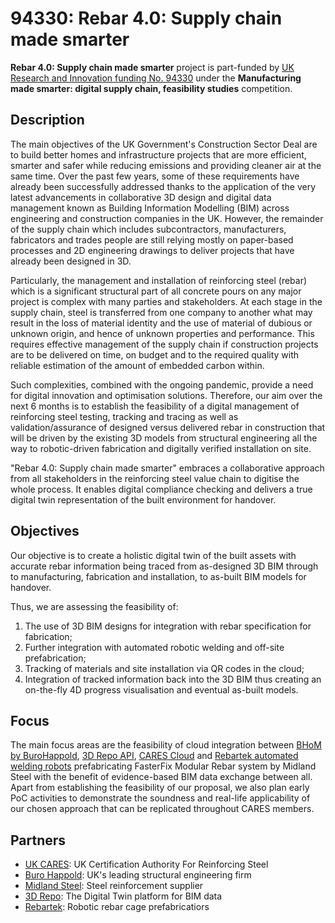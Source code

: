 # 94330: Rebar 4.0: Supply chain made smarter

<b>Rebar 4.0: Supply chain made smarter</b> project is part-funded by [UK Research and Innovation funding No. 94330](https://gtr.ukri.org/projects?ref=94330#/tabOverview) under the <b>Manufacturing made smarter: digital supply chain, feasibility studies</b> competition.

## Description
The main objectives of the UK Government's Construction Sector Deal are to build better homes and infrastructure projects that are more efficient, smarter and safer while reducing emissions and providing cleaner air at the same time. Over the past few years, some of these requirements have already been successfully addressed thanks to the application of the very latest advancements in collaborative 3D design and digital data management known as Building Information Modelling (BIM) across engineering and construction companies in the UK. However, the remainder of the supply chain which includes subcontractors, manufacturers, fabricators and trades people are still relying mostly on paper-based processes and 2D engineering drawings to deliver projects that have already been designed in 3D. 

Particularly, the management and installation of reinforcing steel (rebar) which is a significant structural part of all concrete pours on any major project is complex with many parties and stakeholders. At each stage in the supply chain, steel is transferred from one company to another what may result in the loss of material identity and the use of material of dubious or unknown origin, and hence of unknown properties and performance. This requires effective management of the supply chain if construction projects are to be delivered on time, on budget and to the required quality with reliable estimation of the amount of embedded carbon within.

Such complexities, combined with the ongoing pandemic, provide a need for digital innovation and optimisation solutions. Therefore, our aim over the next 6 months is to establish the feasibility of a digital management of reinforcing steel testing, tracking and tracing as well as validation/assurance of designed versus delivered rebar in construction that will be driven by the existing 3D models from structural engineering all  the way to robotic-driven fabrication and digitally verified installation on site.

"Rebar 4.0: Supply chain made smarter" embraces a collaborative approach from all stakeholders in the reinforcing steel value chain to digitise the whole process. It enables digital compliance checking and delivers a true digital twin representation of the built environment for handover.

## Objectives

Our objective is to create a holistic digital twin of the built assets with accurate rebar information being traced from as-designed 3D BIM through to manufacturing, fabrication and installation, to as-built BIM models for handover. 

Thus, we are assessing the feasibility of:
1. The use of 3D BIM designs for integration with rebar specification for fabrication;
1. Further integration with automated robotic welding and off-site prefabrication;
1. Tracking of materials and site installation via QR codes in the cloud;
1. Integration of tracked information back into the 3D BIM thus creating an on-the-fly 4D progress visualisation and eventual as-built models.

## Focus

The main focus areas are the feasibility of cloud integration between [BHoM by BuroHappold](https://bhom.xyz/), [3D Repo API](https://3drepo.com/api/), [CARES Cloud](https://www.cares.cloud/) and [Rebartek automated welding robots](https://rebartek.com/) prefabricating FasterFix Modular Rebar system by Midland Steel with the benefit of evidence-based BIM data exchange between all. Apart from establishing the feasibility of our proposal, we also plan early PoC activities to demonstrate the soundness and real-life applicability of our chosen approach that can be replicated throughout CARES members.

## Partners
* [UK CARES](https://www.ukcares.com/): UK Certification Authority For Reinforcing Steel
* [Buro Happold](https://www.burohappold.com/): UK's leading structural engineering firm
* [Midland Steel](https://midlandsteelreinforcement.co.uk/): Steel reinforcement supplier
* [3D Repo](https://3drepo.com): The Digital Twin platform for BIM data
* [Rebartek](https://rebartek.com/): Robotic rebar cage prefabricatiors
